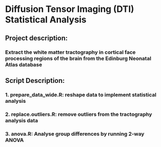 # Diffusion Tensor Imaging (DTI) Statistical Analysis
## Project description:
### Extract the white matter tractography in cortical face processing regions of the brain from the Edinburg Neonatal Atlas database

## Script Description:
### 1. prepare_data_wide.R: reshape data to implement statistical analysis 
### 2. replace.outliers.R: remove outliers from the tractography analysis data
### 3. anova.R: Analyse group differences by running 2-way ANOVA 
